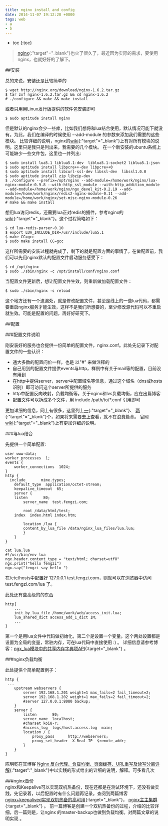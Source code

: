 ```yaml
---
title: nginx install and config
date: 2014-11-07 19:12:28 +0800
tags: web 
- a
- b
---
```


* toc 
{:toc}


> [nginx](http://nginx.org/){:"target"="_blank"}也火了很久了，最近因为实际的需求，要使用nginx，也就好好的了解下。  


##安装  

总的来说，安装还是比较简单的  

    $ wget http://nginx.org/download/nginx-1.6.2.tar.gz
    $ tar zxf nginx-1.6.2.tar.gz && cd nginx-1.6.2
    # ./configure && make && make install 

或者只用用Linux发行版提供的软件包安装即可  
    
    $ audo aptitude install nginx
        
但是默认的nginx会少一些库，比如我们想将和lua结合使用，默认情况可能下就没有。为此，我们在编译的时候使用 --add-module 的参数来添加我们需要的这些模块。
比较详细的说明，nginx的[wiki](http://wiki.nginx.org/Modules){:"target"="_blank"}上有对所有模块的说明。这里只是我只是列出来，我需要的几个模块。
在一个新安装的ubuntu系统上可能缺少一些文件包，这里也一并列出:  

    $ sudo install lua5.1 liblua5.1-dev  liblua5.1-socket2 liblua5.1-json
    $ sudo aptitude install libpcre++-dev libpcre++0
    $ sudo aptitude install libcurl-ssl-dev libssl-dev  libssl1.0.0
    $ sudo aptitude install zip libzip-dev
    $ ./configure --prefix=/opt/nginx --add-module=/home/work/nginx/lua-nginx-module-0.9.8 --with-http_ssl_module --with-http_addition_module --add-module=/home/work/nginx/ngx_devel_kit-0.2.19 --add-module=/home/work/nginx/redis2-nginx-module-0.11 --add-module=/home/work/nginx/set-misc-nginx-module-0.26
    # make && make install

想用lua访问redis，还需要lua正对redis的插件，参考nginx的[wiki](http://wiki.nginx.org/LuaRedisParser){:"target"="_blank"}。这个过程简略如下：  

    $ cd lua-redis-parser-0.10
    $ export LUA_INCLUDE_DIR=/usr/include/lua5.1
    $ make CC=gcc
    $ sudo make install CC=gcc

这样所需要的安装过程就完成了，剩下的就是配置方面的事情了。在做配置前，我们可以先用nginx默认的配置文件启动服务感受下：  

    $ cd /opt/nginx
    $ sudo ./sbin/nginx -c /opt/install/conf/nginx.conf

当配置文件更新后，想让配置文件生效，则重新做加载配置文件：  

    $ sudo ./sbin/nginx -s reload  

这个地方还有一个遗漏处，就是修改配置文件，甚至是线上的一些lua代码，都需要重启nginx服务才能生效，这样不是我们所想要的，至少修改源代码可以不重启就生效。可能是配置的问题，再好好研究下。  

##配置  

###配置文件说明    

刚安装好的服务也会提供一份简单的配置文件，nginx.conf。此处先记录下对配置文件的一些认识：  

* 通大多数的配置问价一样，也是 以"#" 来做注释的 
* 自己用到的配置文件提供events与http，样例中有关于mail等的配置，目前没有用到 
* 在http中提供server，server中配置域名等信息，通过这个域名（dns或hosts识别）即可访问这个server所提供的服务 
* http中配置反向映射，负载均衡等。关于nginx和lvs负载均衡，应在出篇博客 
* 配置文件可以拆成多个文件，用 include /path/to/*.conf 引用即可 

更加详细的信息，网上有很多，这里列上[一](http://www.cnblogs.com/xiaogangqq123/archive/2011/03/02/1969006.html){:"target"="_blank"}、
[两](http://kingj.iteye.com/blog/1420187){:"target"="_blank"}个，如果将来需要去上查看，就不在浪费篇章。
官网[wiki](http://wiki.nginx.org/Configuration){:"target"="_blank"}上有更加详细的说明。  


###与lua结合 

先提供一个简单配置:  

    user www-data;
    worker_processes  1;
    events {
        worker_connections  1024;
    }
    http {
      include       mime.types;
        default_type  application/octet-stream;
        keepalive_timeout  65;
        server {
        listen       80;
            server_name  test.fengzi.com;

            root /data/html/test;
        index  index.html index.htm;

            location /lua {
            content_by_lua_file /data/nginx_lua_files/lua.lua;
            }
        }
    }

    cat lua.lua
    #!/usr/bin/env lua
    ngx.header.content_type = "text/html; charset=utf8"
    ngx.print("hello fengzi")
    ngx.say("fengzi say hello ")  
    
在/etc/hosts中配置好 127.0.0.1   test.fengzi.com，则就可以在浏览器中访问 test.fengzi.com/lua 了。  

此处还有些高级的的东西  

    http{
        ...
        init_by_lua_file /home/work/web/access_init.lua;
        lua_shared_dict access_add_1_dict 1M;
        ...
    }


第一个是用lua文件中代码做初始化，第二个是设置一个变量。这个两处设置都是设置为全局的变量，常驻内存，可在lua代码中直接使用 :) 。 详细信息请参考博客：[ngx_lua模块中的共享内存字典项API](http://blog.csdn.net/weiyuefei/article/details/38487475){:target="_blank"} 。 


###nginx负载均衡

此处提供个简单配置例子：  

    http {
     ...
        upstream webservers {
            server 192.168.1.201 weight=1 max_fails=2 fail_timeout=2;
            server 192.168.1.202 weight=1 max_fails=2 fail_timeout=2;
            #server 127.0.0.1:8080 backup;
        }
        server {
            listen       80;
            server_name  localhost;
            #charset koi8-r;
            #access_log  logs/host.access.log  main;
            location / {
                proxy_pass      http://webservers;
                proxy_set_header  X-Real-IP  $remote_addr;
            }
        }
    }
  
陈明乾在其博客 [Nginx 反向代理、负载均衡、页面缓存、URL重写及读写分离详解](){:"target":"_blank"}中以实践的形式给出的详细的说明，解释。可多看几次  
    
###nginx备份   
nginx和Keepalive可以实现双机热备份，现在还都是在测试环境下，还没有做实践，先记录着，以后配置时有什么问题再记录。查阅到两篇博客
[nginx+keepalived实现双机热备的高可用](https://www.centos.bz/2012/02/nginx-keepalived-high-availability/){:target="_blank"}，
[nginx主主集群](http://www.2cto.com/os/201109/106387.html){:target="_blank"} 。
前一篇博客是创建一个双机热备份的过程，介绍的比较详细，后一篇则是，让nginx 的master-backup也做到负载均衡。对两篇文章的说明实现 。 


